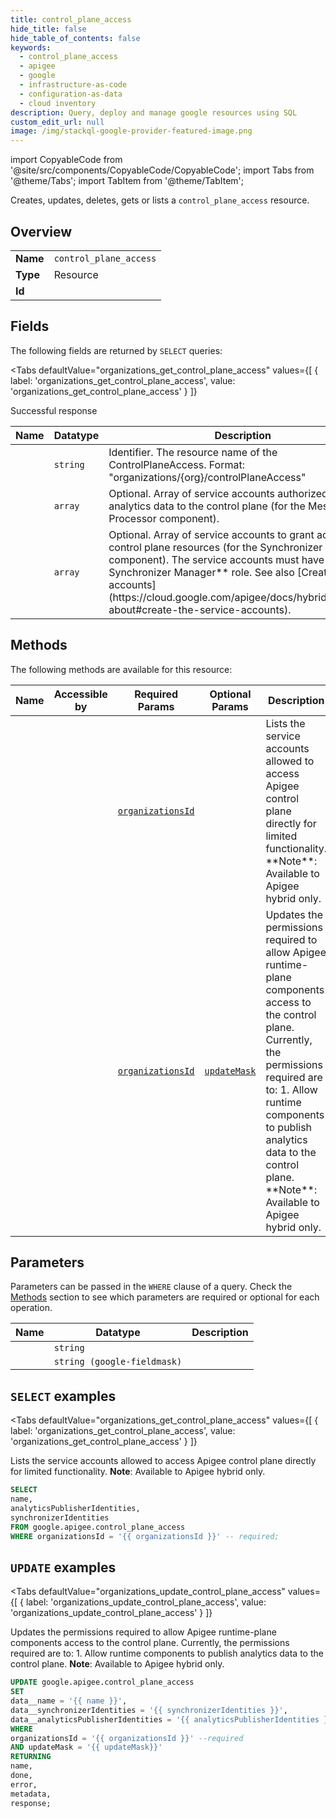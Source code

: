 ```yaml
--- 
title: control_plane_access
hide_title: false
hide_table_of_contents: false
keywords:
  - control_plane_access
  - apigee
  - google
  - infrastructure-as-code
  - configuration-as-data
  - cloud inventory
description: Query, deploy and manage google resources using SQL
custom_edit_url: null
image: /img/stackql-google-provider-featured-image.png
---
```


import CopyableCode from '@site/src/components/CopyableCode/CopyableCode';
import Tabs from '@theme/Tabs';
import TabItem from '@theme/TabItem';

Creates, updates, deletes, gets or lists a <code>control_plane_access</code> resource.

## Overview
<table><tbody>
<tr><td><b>Name</b></td><td><code>control_plane_access</code></td></tr>
<tr><td><b>Type</b></td><td>Resource</td></tr>
<tr><td><b>Id</b></td><td><CopyableCode code="google.apigee.control_plane_access" /></td></tr>
</tbody></table>

## Fields

The following fields are returned by `SELECT` queries:

<Tabs
    defaultValue="organizations_get_control_plane_access"
    values={[
        { label: 'organizations_get_control_plane_access', value: 'organizations_get_control_plane_access' }
    ]}
>
<TabItem value="organizations_get_control_plane_access">

Successful response

<table>
<thead>
    <tr>
    <th>Name</th>
    <th>Datatype</th>
    <th>Description</th>
    </tr>
</thead>
<tbody>
<tr>
    <td><CopyableCode code="name" /></td>
    <td><code>string</code></td>
    <td>Identifier. The resource name of the ControlPlaneAccess. Format: "organizations/&#123;org&#125;/controlPlaneAccess"</td>
</tr>
<tr>
    <td><CopyableCode code="analyticsPublisherIdentities" /></td>
    <td><code>array</code></td>
    <td>Optional. Array of service accounts authorized to publish analytics data to the control plane (for the Message Processor component).</td>
</tr>
<tr>
    <td><CopyableCode code="synchronizerIdentities" /></td>
    <td><code>array</code></td>
    <td>Optional. Array of service accounts to grant access to control plane resources (for the Synchronizer component). The service accounts must have **Apigee Synchronizer Manager** role. See also [Create service accounts](https://cloud.google.com/apigee/docs/hybrid/latest/sa-about#create-the-service-accounts).</td>
</tr>
</tbody>
</table>
</TabItem>
</Tabs>

## Methods

The following methods are available for this resource:

<table>
<thead>
    <tr>
    <th>Name</th>
    <th>Accessible by</th>
    <th>Required Params</th>
    <th>Optional Params</th>
    <th>Description</th>
    </tr>
</thead>
<tbody>
<tr>
    <td><a href="#organizations_get_control_plane_access"><CopyableCode code="organizations_get_control_plane_access" /></a></td>
    <td><CopyableCode code="select" /></td>
    <td><a href="#parameter-organizationsId"><code>organizationsId</code></a></td>
    <td></td>
    <td>Lists the service accounts allowed to access Apigee control plane directly for limited functionality. **Note**: Available to Apigee hybrid only.</td>
</tr>
<tr>
    <td><a href="#organizations_update_control_plane_access"><CopyableCode code="organizations_update_control_plane_access" /></a></td>
    <td><CopyableCode code="update" /></td>
    <td><a href="#parameter-organizationsId"><code>organizationsId</code></a></td>
    <td><a href="#parameter-updateMask"><code>updateMask</code></a></td>
    <td>Updates the permissions required to allow Apigee runtime-plane components access to the control plane. Currently, the permissions required are to: 1. Allow runtime components to publish analytics data to the control plane. **Note**: Available to Apigee hybrid only.</td>
</tr>
</tbody>
</table>

## Parameters

Parameters can be passed in the `WHERE` clause of a query. Check the [Methods](#methods) section to see which parameters are required or optional for each operation.

<table>
<thead>
    <tr>
    <th>Name</th>
    <th>Datatype</th>
    <th>Description</th>
    </tr>
</thead>
<tbody>
<tr id="parameter-organizationsId">
    <td><CopyableCode code="organizationsId" /></td>
    <td><code>string</code></td>
    <td></td>
</tr>
<tr id="parameter-updateMask">
    <td><CopyableCode code="updateMask" /></td>
    <td><code>string (google-fieldmask)</code></td>
    <td></td>
</tr>
</tbody>
</table>

## `SELECT` examples

<Tabs
    defaultValue="organizations_get_control_plane_access"
    values={[
        { label: 'organizations_get_control_plane_access', value: 'organizations_get_control_plane_access' }
    ]}
>
<TabItem value="organizations_get_control_plane_access">

Lists the service accounts allowed to access Apigee control plane directly for limited functionality. **Note**: Available to Apigee hybrid only.

```sql
SELECT
name,
analyticsPublisherIdentities,
synchronizerIdentities
FROM google.apigee.control_plane_access
WHERE organizationsId = '{{ organizationsId }}' -- required;
```
</TabItem>
</Tabs>


## `UPDATE` examples

<Tabs
    defaultValue="organizations_update_control_plane_access"
    values={[
        { label: 'organizations_update_control_plane_access', value: 'organizations_update_control_plane_access' }
    ]}
>
<TabItem value="organizations_update_control_plane_access">

Updates the permissions required to allow Apigee runtime-plane components access to the control plane. Currently, the permissions required are to: 1. Allow runtime components to publish analytics data to the control plane. **Note**: Available to Apigee hybrid only.

```sql
UPDATE google.apigee.control_plane_access
SET 
data__name = '{{ name }}',
data__synchronizerIdentities = '{{ synchronizerIdentities }}',
data__analyticsPublisherIdentities = '{{ analyticsPublisherIdentities }}'
WHERE 
organizationsId = '{{ organizationsId }}' --required
AND updateMask = '{{ updateMask}}'
RETURNING
name,
done,
error,
metadata,
response;
```
</TabItem>
</Tabs>
